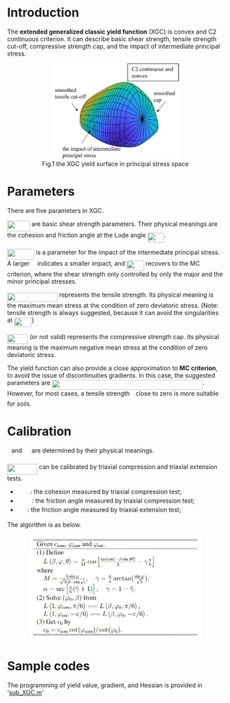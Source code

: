 # Introduction

The **extended generalized classic yield function** (XGC) is convex and C2 continuous criterion. It can describe basic shear strength, tensile strength cut-off, compressive strength cap, and the impact of intermediate principal stress.

<center> 
    <img src="Image/FigOverall.jpg" width="300"> <br> 
    <div style="display: inline-block;">
    Fig.1 the XGC yield surface in principal stress space</div> 
</center>


# Parameters

There are five parameters in XGC.

<img src="svgs/9c8f92472352eba54f4bbf577321e74a.svg?invert_in_darkmode" align=middle width=52.7076pt height=24.65759999999998pt/> are basic shear strength parameters. Their physical meanings are the cohesion and friction angle at the Lode angle <img src="svgs/fd1203f97cc7ecee568cec073736dcef.svg?invert_in_darkmode" align=middle width=38.31036pt height=22.831379999999992pt/>.

<img src="svgs/ae8b681b4ade976a90acb5cd6297df2a.svg?invert_in_darkmode" align=middle width=63.133455pt height=24.65759999999998pt/> is a parameter for the impact of the intermediate principal stress. A larger <img src="svgs/8217ed3c32a785f0b5aad4055f432ad8.svg?invert_in_darkmode" align=middle width=10.165650000000005pt height=22.831379999999992pt/> indicates a smaller impact, and <img src="svgs/db4c2f097a22313356725fc8d816eb43.svg?invert_in_darkmode" align=middle width=40.302405pt height=22.831379999999992pt/> recovers to the MC criterion, where the shear strength only controlled by only the major and the minor principal stresses.
    
<img src="svgs/da3c8f0f216a8a53e5dacd2c52d301dd.svg?invert_in_darkmode" align=middle width=117.18200999999998pt height=21.18732pt/> represents the tensile strength. Its physical meaning is the maximum mean stress at the condition of zero deviatoric stress. (Note: tensile strength is always suggested, because it can avoid the singularities at <img src="svgs/568946085eeaf880fcbe810adcf7af1a.svg?invert_in_darkmode" align=middle width=40.83321pt height=22.46574pt/>)
    
<img src="svgs/9b9415527ca0c0ac5204af6bf2f0eb09.svg?invert_in_darkmode" align=middle width=48.222899999999996pt height=21.18732pt/> (or not valid) represents the compressive strength cap. Its physical meaning is the maximum negative mean stress at the condition of zero deviatoric stress. 
    
The yield function can also provide a close approximation to **MC criterion**, to avoid the issue of discontinuities gradients. In this case, the suggested parameters are <img src="svgs/1b207514b624bf80a53ab868a5fa0bde.svg?invert_in_darkmode" align=middle width=351.11785499999996pt height=22.831379999999992pt/>. However, for most cases, a tensile strength <img src="svgs/4f4f4e395762a3af4575de74c019ebb5.svg?invert_in_darkmode" align=middle width=5.936155500000004pt height=20.222069999999988pt/> close to zero is more suitable for soils.

# Calibration
<img src="svgs/4f4f4e395762a3af4575de74c019ebb5.svg?invert_in_darkmode" align=middle width=5.936155500000004pt height=20.222069999999988pt/> and <img src="svgs/0e51a2dede42189d77627c4d742822c3.svg?invert_in_darkmode" align=middle width=14.433210000000003pt height=14.155350000000013pt/> are determined by their physical meanings.

<img src="svgs/154cee6b660d527c4cda27f69e04b4a6.svg?invert_in_darkmode" align=middle width=70.178955pt height=24.65759999999998pt/> can be calibrated by 
triaxial compression and triaxial extension tests. 

- <img src="svgs/70ea4c8e89ff931f610ee360d0db11b8.svg?invert_in_darkmode" align=middle width=30.310335000000002pt height=14.155350000000013pt/>: the cohesion measured by triaxial compression test;
- <img src="svgs/7f079413ee7859f4236782ef401e03bc.svg?invert_in_darkmode" align=middle width=33.949905pt height=14.155350000000013pt/>: the friction angle measured by triaxial compression test;
- <img src="svgs/a78f161e5f0443b60d6708691f4aca2b.svg?invert_in_darkmode" align=middle width=23.504745000000003pt height=14.155350000000013pt/>: the friction angle measured by triaxial extension test;

The algorithm is as below.

<center>
    <img src="Image/TableCalibration.jpg" width ="400">
</center>

# Sample codes

[sub_XGC.m]: sub_XGC.m

The programming of yield value, gradient, and Hessian is provided in '[sub_XGC.m]' 
